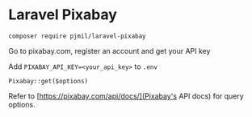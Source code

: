 # Laravel Pixabay

`composer require pjmil/laravel-pixabay`

Go to pixabay.com, register an account and get your API key

Add `PIXABAY_API_KEY=<your_api_key>` to `.env`

`Pixabay::get($options)`

Refer to [https://pixabay.com/api/docs/](Pixabay's API docs) for query options.